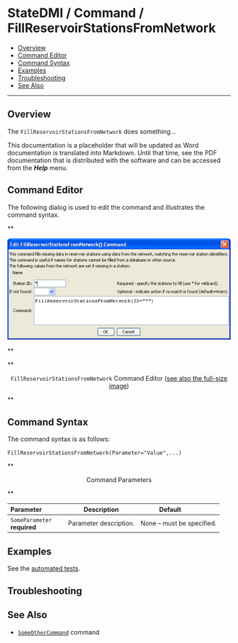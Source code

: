 # StateDMI / Command / FillReservoirStationsFromNetwork #

* [Overview](#overview)
* [Command Editor](#command-editor)
* [Command Syntax](#command-syntax)
* [Examples](#examples)
* [Troubleshooting](#troubleshooting)
* [See Also](#see-also)

-------------------------

## Overview ##

The `FillReservoirStationsFromNetwork` does something...

This documentation is a placeholder that will be updated as Word documentation is translated into Markdown.
Until that time, see the PDF documentation that is distributed with the software and can be accessed
from the ***Help*** menu.

## Command Editor ##

The following dialog is used to edit the command and illustrates the command syntax.

**<p style="text-align: center;">
![FillReservoirStationsFromNetwork](FillReservoirStationsFromNetwork.png)
</p>**

**<p style="text-align: center;">
`FillReservoirStationsFromNetwork` Command Editor (<a href="../FillReservoirStationsFromNetwork.png">see also the full-size image</a>)
</p>**

## Command Syntax ##

The command syntax is as follows:

```text
FillReservoirStationsFromNetwork(Parameter="Value",...)
```
**<p style="text-align: center;">
Command Parameters
</p>**

| **Parameter**&nbsp;&nbsp;&nbsp;&nbsp;&nbsp;&nbsp;&nbsp;&nbsp;&nbsp;&nbsp;&nbsp;&nbsp; | **Description** | **Default**&nbsp;&nbsp;&nbsp;&nbsp;&nbsp;&nbsp;&nbsp;&nbsp;&nbsp;&nbsp; |
| --------------|-----------------|----------------- |
|`SomeParameter`<br>**required**|Parameter description.|None – must be specified.|

## Examples ##

See the [automated tests](https://github.com/OpenCDSS/cdss-app-statedmi-test/tree/master/test/regression/commands/FillReservoirStationsFromNetwork).

## Troubleshooting ##

## See Also ##

* [`SomeOtherCommand`](../SomeOtherCommand/SomeOtherCommand) command
